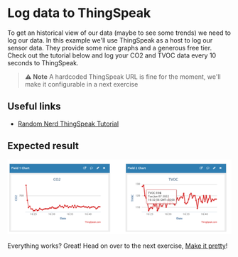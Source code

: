 # Log data to ThingSpeak

To get an historical view of our data (maybe to see some trends) we need to log our data. In this example we'll use ThingSpeak as a host to log our sensor data. They provide some nice graphs and a generous free tier. Check out the tutorial below and log your CO2 and TVOC data every 10 seconds to ThingSpeak.

> **⚠ Note** A hardcoded ThingSpeak URL is fine for the moment, we'll make it configurable in a next exercise

## Useful links

- [Random Nerd ThingSpeak Tutorial](https://randomnerdtutorials.com/esp32-http-post-ifttt-thingspeak-arduino/)

## Expected result

![Result](../assets/thingspeak-result.png "Result")

Everything works? Great! Head on over to the next exercise, [Make it pretty](make-it-pretty.md)!
